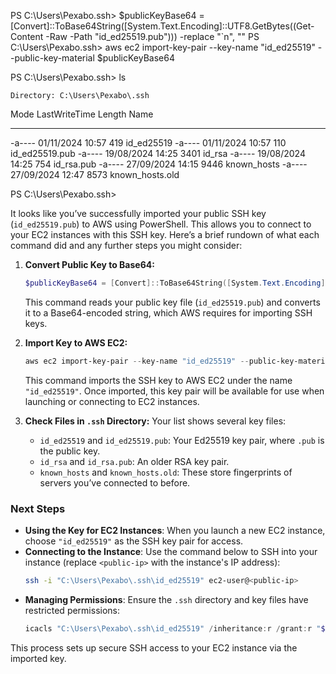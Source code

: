 PS C:\Users\Pexabo\.ssh> $publicKeyBase64 = [Convert]::ToBase64String([System.Text.Encoding]::UTF8.GetBytes((Get-Content
 -Raw -Path "id_ed25519.pub"))) -replace "`n", ""
PS C:\Users\Pexabo\.ssh> aws ec2 import-key-pair --key-name "id_ed25519" --public-key-material $publicKeyBase64

PS C:\Users\Pexabo\.ssh> ls


    Directory: C:\Users\Pexabo\.ssh


Mode                 LastWriteTime         Length Name
----                 -------------         ------ ----
-a----        01/11/2024     10:57            419 id_ed25519
-a----        01/11/2024     10:57            110 id_ed25519.pub
-a----        19/08/2024     14:25           3401 id_rsa
-a----        19/08/2024     14:25            754 id_rsa.pub
-a----        27/09/2024     14:15           9446 known_hosts
-a----        27/09/2024     12:47           8573 known_hosts.old


PS C:\Users\Pexabo\.ssh>


It looks like you’ve successfully imported your public SSH key (`id_ed25519.pub`) to AWS using PowerShell. This allows you to connect to your EC2 instances with this SSH key. Here’s a brief rundown of what each command did and any further steps you might consider:

1. **Convert Public Key to Base64:** 
   ```powershell
   $publicKeyBase64 = [Convert]::ToBase64String([System.Text.Encoding]::UTF8.GetBytes((Get-Content -Raw -Path "id_ed25519.pub"))) -replace "`n", ""
   ```
   This command reads your public key file (`id_ed25519.pub`) and converts it to a Base64-encoded string, which AWS requires for importing SSH keys.

2. **Import Key to AWS EC2:**
   ```powershell
   aws ec2 import-key-pair --key-name "id_ed25519" --public-key-material $publicKeyBase64
   ```
   This command imports the SSH key to AWS EC2 under the name `"id_ed25519"`. Once imported, this key pair will be available for use when launching or connecting to EC2 instances.

3. **Check Files in `.ssh` Directory:**
   Your list shows several key files:
   - `id_ed25519` and `id_ed25519.pub`: Your Ed25519 key pair, where `.pub` is the public key.
   - `id_rsa` and `id_rsa.pub`: An older RSA key pair.
   - `known_hosts` and `known_hosts.old`: These store fingerprints of servers you’ve connected to before.

### Next Steps
- **Using the Key for EC2 Instances**: When you launch a new EC2 instance, choose `"id_ed25519"` as the SSH key pair for access.
- **Connecting to the Instance**: Use the command below to SSH into your instance (replace `<public-ip>` with the instance's IP address):
  ```bash
  ssh -i "C:\Users\Pexabo\.ssh\id_ed25519" ec2-user@<public-ip>
  ```
- **Managing Permissions**: Ensure the `.ssh` directory and key files have restricted permissions:
  ```powershell
  icacls "C:\Users\Pexabo\.ssh\id_ed25519" /inheritance:r /grant:r "$env:USERNAME:F"
  ```

This process sets up secure SSH access to your EC2 instance via the imported key.